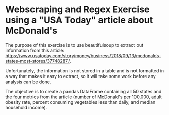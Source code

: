 # Webscraping and Regex Exercise using a "USA Today" article about McDonald's

The purpose of this exercise is to use beautifulsoup to extract out information from this article: https://www.usatoday.com/story/money/business/2018/09/13/mcdonalds-states-most-stores/37748287/.

Unfortunately, the information is not stored in a table and is not formatted in a way that makes it easy to extract, so it will take some work before any analysis can be done.

The objective is to create a pandas DataFrame containing all 50 states and the four metrics from the article (number of McDonald's per 100,000, adult obesity rate, percent consuming vegetables less than daily, and median household income).
